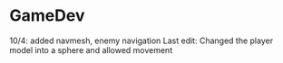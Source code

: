 # GameDev
10/4: added navmesh, enemy navigation
Last edit: Changed the player model into a sphere and allowed movement
